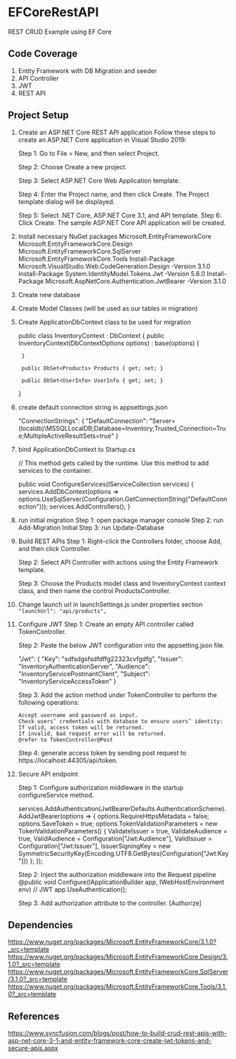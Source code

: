 


# EFCoreRestAPI

REST CRUD Example using EF Core

## Code Coverage
1. Entity Framework with DB Migration and seeder
2. API Controller
3. JWT
4. REST API

## Project Setup
1. Create an ASP.NET Core REST API application
	Follow these steps to create an ASP.NET Core application in Visual Studio 2019:

	Step 1: Go to File > New, and then select Project.

	Step 2: Choose Create a new project.

	Step 3: Select ASP.NET Core Web Application template.

	Step 4:  Enter the Project name, and then click Create. The Project template dialog will be displayed.

	Step 5: Select .NET Core, ASP.NET Core 3.1, and API template.
	Step 6: Click Create. The sample ASP.NET Core API application will be created.
	
2. Install necessary NuGet packages
	Microsoft.EntityFrameworkCore
	Microsoft.EntityFrameworkCore.Design
	Microsoft.EntityFrameworkCore.SqlServer
	Microsoft.EntityFrameworkCore.Tools
	Install-Package Microsoft.VisualStudio.Web.CodeGeneration.Design -Version 3.1.0
	Install-Package System.IdentityModel.Tokens.Jwt -Version 5.6.0
	Install-Package Microsoft.AspNetCore.Authentication.JwtBearer -Version 3.1.0

3. Create new database
4. Create Model Classes (will be used as our tables in migration)
5. Create ApplicationDbContext class to be used for migration

    public class InventoryContext : DbContext
    {
        public InventoryContext(DbContextOptions<InventoryContext> options)
           : base(options)
        {

        }

        public DbSet<Products> Products { get; set; }

        public DbSet<UserInfo> UserInfo { get; set; }
    }
6. create default connection string in appsettings.json
  
	  "ConnectionStrings": {
	    "DefaultConnection": "Server=(localdb)\\MSSQLLocalDB;Database=Inventory;Trusted_Connection=True;MultipleActiveResultSets=true"
	  }
7. bind ApplicationDbContext to Startup.cs
	
	// This method gets called by the runtime. Use this method to add services to the container.
	
	public void ConfigureServices(IServiceCollection services)
	{
			services.AddDbContext<ApplicationDbContext>(options => options.UseSqlServer(Configuration.GetConnectionString("DefaultConnection")));
			services.AddControllers();
	}
	
7. run initial migration
	Step 1: open package manager console
	Step 2: run Add-Migration Initial
	Step 3: run Update-Database
	
9. Build REST APIs
	Step 1: Right–click the Controllers folder, choose Add, and then click Controller.

	Step 2: Select API Controller with actions using the Entity Framework template.

	Step 3: Choose the Products model class and InventoryContext context class, and then name the control ProductsController.
	
10. Change launch url in launchSettings.js under properties section
	`"launchUrl": "api/products",`
	
11. Configure JWT
	Step 1: Create an empty API controller called TokenController.

	Step 2: Paste the below JWT configuration into the appsetting.json file.
		
	  "Jwt": {
		"Key": "sdfsdgsfsdfdffg22323cvfgdfg",
		"Issuer": "InventoryAuthenticationServer",
		"Audience": "InventoryServicePostmantClient",
		"Subject":  "InventoryServiceAccessToken"
	  }
	  
	Step 3: Add the action method under TokenController to perform the following operations:

		Accept username and password as input.
		Check users’ credentials with database to ensure users’ identity:
		If valid, access token will be returned.
		If invalid, bad request error will be returned.
		@refer to TokenController@Post
	
	Step 4: generate access token by sending post request to https://localhost:44305/api/token.
	
12. Secure API endpoint

	Step 1: Configure authorization middleware in the startup configureService method.
	
	   services.AddAuthentication(JwtBearerDefaults.AuthenticationScheme).AddJwtBearer(options =>
		{
			options.RequireHttpsMetadata = false;
			options.SaveToken = true;
			options.TokenValidationParameters = new TokenValidationParameters()
			{
				ValidateIssuer = true,
				ValidateAudience = true,
				ValidAudience = Configuration["Jwt:Audience"],
				ValidIssuer = Configuration["Jwt:Issuer"],
				IssuerSigningKey = new SymmetricSecurityKey(Encoding.UTF8.GetBytes(Configuration["Jwt:Key"]))
			};
		});
		
	Step 2: Inject the authorization middleware into the Request pipeline @public void Configure(IApplicationBuilder app, IWebHostEnvironment env)
		// JWT
        app.UseAuthentication();
		
	Step 3: Add authorization attribute to the controller.
		[Authorize]

## Dependencies
https://www.nuget.org/packages/Microsoft.EntityFrameworkCore/3.1.0?_src=template
https://www.nuget.org/packages/Microsoft.EntityFrameworkCore.Design/3.1.0?_src=template
https://www.nuget.org/packages/Microsoft.EntityFrameworkCore.SqlServer/3.1.0?_src=template
https://www.nuget.org/packages/Microsoft.EntityFrameworkCore.Tools/3.1.0?_src=template

## References
https://www.syncfusion.com/blogs/post/how-to-build-crud-rest-apis-with-asp-net-core-3-1-and-entity-framework-core-create-jwt-tokens-and-secure-apis.aspx
